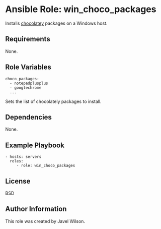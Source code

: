 Ansible Role: win_choco_packages
=========

Installs [chocolatey](https://community.chocolatey.org/packages) packages on a Windows host.

Requirements
------------

None.

Role Variables
--------------

    choco_packages:
      - notepadplusplus
      - googlechrome
      ...

Sets the list of chocolately packages to install.

Dependencies
------------

None.

Example Playbook
----------------

    - hosts: servers
      roles:
         - role: win_choco_packages

License
-------

BSD

Author Information
------------------

This role was created by Javel Wilson.
